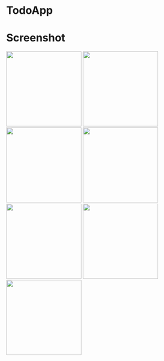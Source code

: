 # TodoApp


<h1 id="Outputs">Screenshot</h1>
<p>
  <img height= "200" src="https://www.linkpicture.com/q/screenshot_1_1.png"/>
  <img height= "200" src="https://www.linkpicture.com/q/screenshot_2_1.png"/>
  <img height= "200" src="https://www.linkpicture.com/q/screenshot_3_1.png"/>
  <img height= "200" src="https://www.linkpicture.com/q/screenshot_4_1.png"/>
  <img height= "200" src="https://www.linkpicture.com/q/screenshot_5_1.png"/>
  <img height= "200" src="https://www.linkpicture.com/q/screenshot_6_1.png"/>
  <img height= "200" src="https://www.linkpicture.com/q/screenshot_7_1.png"/>
</p>
